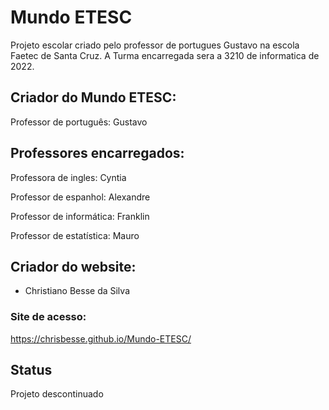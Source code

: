 # Mundo ETESC

Projeto escolar criado pelo professor de portugues Gustavo na escola Faetec de Santa Cruz.
A Turma encarregada sera a 3210 de informatica de 2022.

## Criador do Mundo ETESC:
Professor de português: Gustavo


## Professores encarregados:
Professora de ingles: Cyntia 

Professor de espanhol: Alexandre

Professor de informática: Franklin

Professor de estatística: Mauro

## Criador do website:
- Christiano Besse da Silva

### Site de acesso:
https://chrisbesse.github.io/Mundo-ETESC/

## Status

Projeto descontinuado
